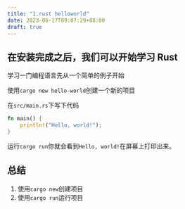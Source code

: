 ```yaml
---
title: "1.rust helloworld"
date: 2023-06-17T09:07:29+08:00
draft: true
---
```


## 在安装完成之后，我们可以开始学习 Rust

学习一门编程语言先从一个简单的例子开始

使用`cargo new hello-world`创建一个新的项目

在`src/main.rs`下写下代码

```rust
fn main() {
    println!("Hello, world!");
}
```
运行`cargo run`你就会看到`Hello, world!`在屏幕上打印出来。

## 总结
1. 使用`cargo new`创建项目
2. 使用`cargo run`运行项目 